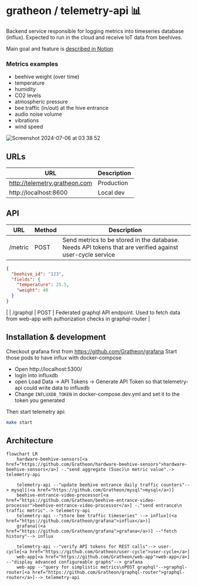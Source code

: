 # gratheon / telemetry-api 📊
Backend service responsible for logging metrics into timeseries database (influx).
Expected to run in the cloud and receive IoT data from beehives.

Main goal and feature is [described in Notion](https://gratheon.notion.site/Telemetry-API-5d60632841534620ba56d1bb296af98b)

### Metrics examples
- beehive weight (over time)
- temperature
- humidity
- CO2 levels
- atmospheric pressure
- bee traffic (in/out) at the hive entrance
- audio noise volume
- vibrations
- wind speed

![Screenshot 2024-07-06 at 03 38 52](https://github.com/Gratheon/telemetry-api/assets/445122/56622ecb-95bc-46ed-a23a-e2dd18feeeec)


## URLs
| URL | Description |
| --- | --- |
| http://telemetry.gratheon.com | Production |
| http://localhost:8600 | Local dev |

## API
| URL | Method | Description |
| --- | --- | --- |
| /metric | POST | Send metrics to be stored in the database. Needs API tokens that are verified against user-cycle service

```json
{
  "beehive_id": "123",
  "fields": {
    "temperature": 25.5,
    "weight": 40
  }
}

```

|
| /graphql | POST | Federated graphql API endpoint. Used to fetch data from web-app with authorization checks in graphql-router |

## Installation & development
Checkout grafana first from https://github.com/Gratheon/grafana
Start those pods to have influx with docker-compose
- Open http://localhost:5300/
- login into influxdb
- open Load Data -> API Tokens -> Generate API Token so that telemetry-api could write data to influxdb
- Change `INFLUXDB_TOKEN` in docker-compose.dev.yml and set it to the token you generated

Then start telemetry api:
```bash
make start
```

## Architecture

```mermaid
flowchart LR
	hardware-beehive-sensors[<a href="https://github.com/Gratheon/hardware-beehive-sensors">hardware-beehive-sensors</a>] -."send aggregate (5sec)\n metric value".-> telemetry-api

	telemetry-api --"update beehive entrance daily traffic counters"--> mysql[(<a href="https://github.com/Gratheon/mysql">mysql</a>)]
	beehive-entrance-video-processor[<a href="https://github.com/Gratheon/beehive-entrance-video-processor">beehive-entrance-video-processor</a>] -."send entrance\n traffic metric".-> telemetry-api
	telemetry-api --"store bee traffic timeseries" --> influx[(<a href="https://github.com/Gratheon/grafana">influx</a>)]
	grafana[(<a href="https://github.com/Gratheon/grafana">grafana</a>)] --"fetch history"--> influx

	telemetry-api --"verify API tokens for REST calls"--> user-cycle[<a href="https://github.com/Gratheon/user-cycle">user-cycle</a>]
	web-app[<a href="https://github.com/Gratheon/web-app">web-app</a>] --"display advanced configureable graphs"--> grafana
	web-app --"query for simplistic metrics\nPOST graphql"-->graphql-router[<a href="https://github.com/Gratheon/graphql-router">graphql-router</a>]--> telemetry-api

```
